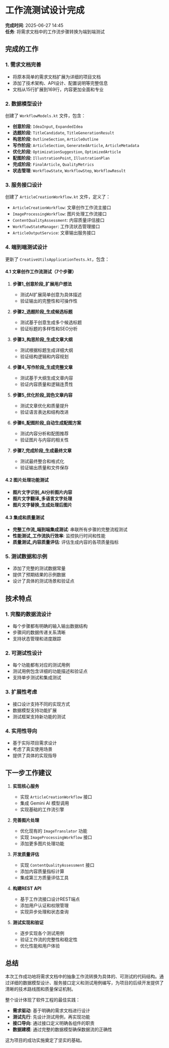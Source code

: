 # 工作流测试设计完成

**完成时间**: 2025-06-27 14:45  
**任务**: 将需求文档中的工作流步骤转换为端到端测试

## 完成的工作

### 1. 需求文档完善

- 将原本简单的需求文档扩展为详细的项目文档
- 添加了技术架构、API设计、配置说明等完整信息
- 文档从15行扩展到169行，内容更加全面和专业

### 2. 数据模型设计

创建了 `WorkflowModels.kt` 文件，包含：

- **创意阶段**: `IdeaInput`, `ExpandedIdea`
- **选题阶段**: `TitleCandidate`, `TitleGenerationResult`
- **构思阶段**: `OutlineSection`, `ArticleOutline`
- **写作阶段**: `ArticleSection`, `GeneratedArticle`, `ArticleMetadata`
- **优化阶段**: `OptimizationSuggestion`, `OptimizedArticle`
- **配图阶段**: `IllustrationPoint`, `IllustrationPlan`
- **完成阶段**: `FinalArticle`, `QualityMetrics`
- **状态管理**: `WorkflowState`, `WorkflowStep`, `WorkflowResult`

### 3. 服务接口设计

创建了 `ArticleCreationWorkflow.kt` 文件，定义了：

- `ArticleCreationWorkflow`: 文章创作工作流主接口
- `ImageProcessingWorkflow`: 图片处理工作流接口
- `ContentQualityAssessment`: 内容质量评估接口
- `WorkflowStateManager`: 工作流状态管理接口
- `ArticleOutputService`: 文章输出服务接口

### 4. 端到端测试设计

更新了 `CreativeUtilsApplicationTests.kt`，包含：

#### 4.1 文章创作工作流测试（7个步骤）

1. **步骤1_创意阶段_扩展用户想法**
    - 测试AI扩展简单创意为具体描述
    - 验证输出的完整性和可操作性

2. **步骤2_选题阶段_生成候选标题**
    - 测试基于创意生成多个候选标题
    - 验证标题的多样性和SEO分析

3. **步骤3_构思阶段_生成文章大纲**
    - 测试根据标题生成详细大纲
    - 验证结构逻辑和内容规划

4. **步骤4_写作阶段_生成完整文章**
    - 测试基于大纲生成文章内容
    - 验证内容质量和逻辑连贯性

5. **步骤5_优化阶段_润色文章内容**
    - 测试文章优化和质量提升
    - 验证语言表达和结构改进

6. **步骤6_配图阶段_自动生成配图方案**
    - 测试内容分析和配图推荐
    - 验证图片与内容的相关性

7. **步骤7_完成阶段_生成最终文章**
    - 测试最终整合和格式化
    - 验证输出质量和文件保存

#### 4.2 图片处理功能测试

- **图片文字识别_AI分析图片内容**
- **图片文字翻译_多语言文字处理**
- **图片文字替换_生成处理后图片**

#### 4.3 集成和质量测试

- **完整工作流_端到端集成测试**: 串联所有步骤的完整流程测试
- **性能测试_工作流执行效率**: 监控执行时间和性能
- **质量测试_内容质量评估**: 评估生成内容的各项质量指标

### 5. 测试数据和示例

- 添加了完整的测试数据常量
- 提供了预期结果的示例数据
- 设计了具体的测试场景和验证点

## 技术特点

### 1. 完整的数据流设计

- 每个步骤都有明确的输入输出数据结构
- 步骤间的数据传递关系清晰
- 支持状态管理和进度跟踪

### 2. 可测试性设计

- 每个功能都有对应的测试用例
- 测试用例包含详细的功能描述和验证点
- 支持单步测试和集成测试

### 3. 扩展性考虑

- 接口设计支持不同的实现方式
- 数据模型支持功能扩展
- 测试框架支持新功能的测试

### 4. 实用性导向

- 基于实际项目需求设计
- 考虑了真实使用场景
- 提供了具体的实现指导

## 下一步工作建议

1. **实现核心服务**
    - 实现 `ArticleCreationWorkflow` 接口
    - 集成 Gemini AI 模型调用
    - 实现基础的工作流引擎

2. **完善图片处理**
    - 优化现有的 `ImageTranslator` 功能
    - 实现 `ImageProcessingWorkflow` 接口
    - 添加更多图片处理功能

3. **开发质量评估**
    - 实现 `ContentQualityAssessment` 接口
    - 添加内容质量指标计算
    - 集成第三方质量评估工具

4. **构建REST API**
    - 基于工作流接口设计REST端点
    - 添加用户认证和权限管理
    - 实现异步处理和状态查询

5. **测试实现和验证**
    - 逐步实现各个测试用例
    - 验证工作流的完整性和稳定性
    - 优化性能和用户体验

## 总结

本次工作成功地将需求文档中的抽象工作流转换为具体的、可测试的代码结构。通过详细的数据模型设计、服务接口定义和测试用例编写，为项目的后续开发提供了清晰的技术路线图和质量保证机制。

整个设计体现了软件工程的最佳实践：

- **需求驱动**: 基于明确的需求文档进行设计
- **测试先行**: 先设计测试用例，再实现功能
- **接口导向**: 通过接口定义明确各组件的职责
- **数据建模**: 通过完整的数据模型确保数据流的正确性

这为项目的成功实施奠定了坚实的基础。
